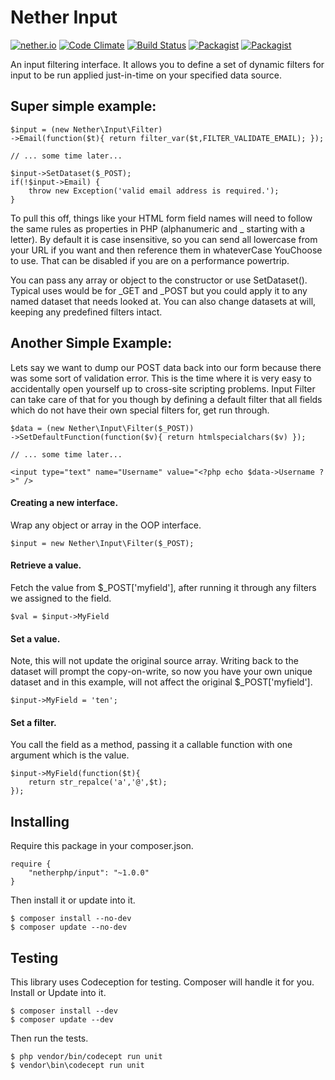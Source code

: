 # Nether Input

[![nether.io](https://img.shields.io/badge/nether-input-C661D2.svg)](http://nether.io/) [![Code Climate](https://codeclimate.com/github/netherphp/input/badges/gpa.svg)](https://codeclimate.com/github/netherphp/input) [![Build Status](https://travis-ci.org/netherphp/input.svg)](https://travis-ci.org/netherphp/input)  [![Packagist](https://img.shields.io/packagist/v/netherphp/input.svg)](https://packagist.org/packages/netherphp/input) [![Packagist](https://img.shields.io/packagist/dt/netherphp/input.svg)](https://packagist.org/packages/netherphp/input)

An input filtering interface. It allows you to define a set of dynamic filters
for input to be run applied just-in-time on your specified data source.


## Super simple example:

	$input = (new Nether\Input\Filter)
	->Email(function($t){ return filter_var($t,FILTER_VALIDATE_EMAIL); });

	// ... some time later...

	$input->SetDataset($_POST);
	if(!$input->Email) {
		throw new Exception('valid email address is required.');
	}

To pull this off, things like your HTML form field names will need to follow the
same rules as properties in PHP (alphanumeric and _ starting with a letter). By
default it is case insensitive, so you can send all lowercase from your URL
if you want and then reference them in whateverCase YouChoose to use. That can
be disabled if you are on a performance powertrip.

You can pass any array or object to the constructor or use SetDataset(). Typical
uses would be for _GET and _POST but you could apply it to any named dataset
that needs looked at. You can also change datasets at will, keeping any
predefined filters intact.


## Another Simple Example:

Lets say we want to dump our POST data back into our form because there was some
sort of validation error. This is the time where it is very easy to accidentally
open yourself up to cross-site scripting problems. Input Filter can take care of
that for you though by defining a default filter that all fields which do not
have their own special filters for, get run through.

	$data = (new Nether\Input\Filter($_POST))
	->SetDefaultFunction(function($v){ return htmlspecialchars($v) });
	
	// ... some time later...
	
	<input type="text" name="Username" value="<?php echo $data->Username ?>" />
		

#### Creating a new interface.
Wrap any object or array in the OOP interface.

	$input = new Nether\Input\Filter($_POST);


#### Retrieve a value.
Fetch the value from $_POST['myfield'], after running it through any filters we
assigned to the field.

	$val = $input->MyField

#### Set a value.
Note, this will not update the original source array. Writing back to the
dataset will prompt the copy-on-write, so now you have your own unique dataset
and in this example, will not affect the original $_POST['myfield'].

    $input->MyField = 'ten';

#### Set a filter.
You call the field as a method, passing it a callable function with one argument
which is the value.

	$input->MyField(function($t){
		return str_repalce('a','@',$t);
	});


## Installing
Require this package in your composer.json.

	require {
		"netherphp/input": "~1.0.0"
	}

Then install it or update into it.

	$ composer install --no-dev
	$ composer update --no-dev


## Testing
This library uses Codeception for testing. Composer will handle it for you. Install or Update into it.

	$ composer install --dev
	$ composer update --dev

Then run the tests.

	$ php vendor/bin/codecept run unit
	$ vendor\bin\codecept run unit


